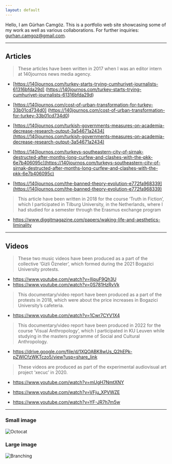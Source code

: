 ```yaml
---
layout: default
---
```



Hello, I am Gürhan Camgöz. This is a portfolio web site showcasing some of my work as well as various collaborations. For further inquiries: [gurhan.camgoz@gmail.com](mailto:gurhan.camgoz@gmail.com).

* * *

## Articles

> These articles have been written in 2017 when I was an editor intern at 140journos news media agency.

  - [https://140journos.com/turkey-starts-trying-cumhuriyet-journalists-61316bfda29d] (https://140journos.com/turkey-starts-trying-cumhuriyet-journalists-61316bfda29d)

  - [https://140journos.com/cost-of-urban-transformation-for-turkey-33b01cd734d0] (https://140journos.com/cost-of-urban-transformation-for-turkey-33b01cd734d0)

  - [https://140journos.com/turkish-governments-measures-on-academia-decrease-research-output-3a54671a2434](https://140journos.com/turkish-governments-measures-on-academia-decrease-research-output-3a54671a2434)

  - [https://140journos.com/turkeys-southeastern-city-of-sirnak-destructed-after-months-long-curfew-and-clashes-with-the-pkk-6e7b406095c](https://140journos.com/turkeys-southeastern-city-of-sirnak-destructed-after-months-long-curfew-and-clashes-with-the-pkk-6e7b406095c)

  - [https://140journos.com/the-banned-theory-evolution-e772fa968339](https://140journos.com/the-banned-theory-evolution-e772fa968339)

>This article have been written  in 2018 for the course ‘Truth in Fiction’, which I participated in Tilburg University, in the Netherlands, where I had studied for a semester through the Erasmus exchange program

  - https://www.diggitmagazine.com/papers/waking-life-and-aesthetics-liminality


* * *

## Videos

>These two music videos have been produced as a part of the collective ‘Gizli Özneler’, which formed during the 2021 Bogazici University protests. 

  - https://www.youtube.com/watch?v=IIjpuF9Qh3U
  - https://www.youtube.com/watch?v=0S781HzRvVk

>This documentary/video report have been produced as a part of the protests in 2018, which were about the price increases in Bogazici University’s cafeteria.

  - https://www.youtube.com/watch?v=1Cwr7CYV1X4

>This documentary/video report have been produced in 2022 for the course ‘Visual Anthropology’, which I participated in KU Leuven while studying in the masters programme of Social and Cultural Anthropology.

  - https://drive.google.com/file/d/1XQOABK8wUs_Q2hEPk-pZWlCfzWKTczo5/view?usp=share_link


>These videos are produced as part of the experimental audiovisual art project ‘xecuc’ in 2020. 

  - https://www.youtube.com/watch?v=mUgH7NmtXNY

  - https://www.youtube.com/watch?v=VFju_XPVWZE

  - https://www.youtube.com/watch?v=YF-JR7h7m5w

* * *

### Small image

![Octocat](https://github.githubassets.com/images/icons/emoji/octocat.png)

### Large image

![Branching](https://guides.github.com/activities/hello-world/branching.png)


